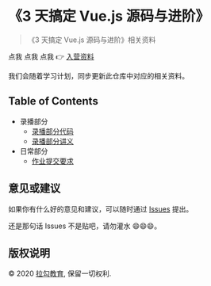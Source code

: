 # 《3 天搞定 Vue.js 源码与进阶》

> 《3 天搞定 Vue.js 源码与进阶》相关资料

点我 点我 点我 👉 [入营资料](prepare)

我们会随着学习计划，同步更新此仓库中对应的相关资料。

## Table of Contents

- 录播部分
  - [录播部分代码](codes)
  - [录播部分讲义](handouts)
- 日常部分
  - [作业提交要求](tasks/requirements.md)

## 意见或建议

如果你有什么好的意见和建议，可以随时通过 [Issues](https://github.com/lagoufed/vuejs-enhancement/issues) 提出。

还是那句话 Issues 不是贴吧，请勿灌水 😄😄😄。

## 版权说明

&copy; 2020 [拉勾教育](https://kaiwu.lagou.com), 保留一切权利.
